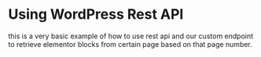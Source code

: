 # Using WordPress Rest API
this is a very basic example of how to use rest api and our custom endpoint to retrieve elementor blocks from certain page based on that page number.